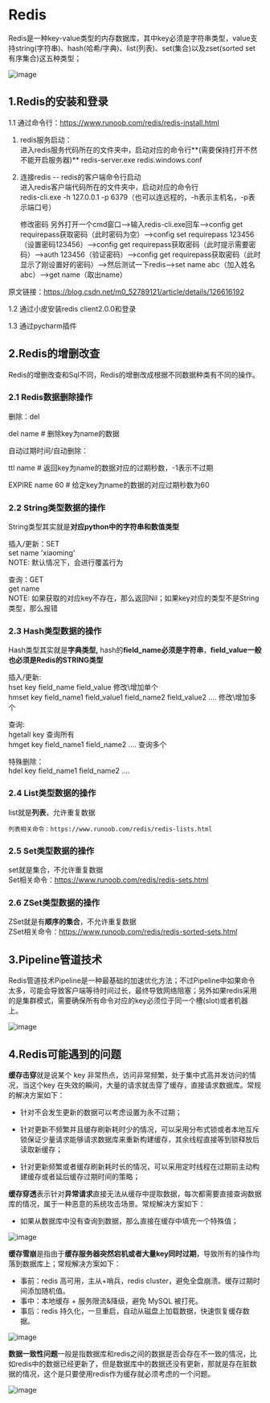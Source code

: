 # Redis

Redis是一种key-value类型的内存数据库，其中key必须是字符串类型，value支持string(字符串)、hash(哈希/字典)、list(列表)、set(集合)以及zset(sorted set有序集合)这五种类型；

![image](assets/image-20240115142900-jvjm9q2.png)

## 1.Redis的安装和登录

1.1 通过命令行：https://www.runoob.com/redis/redis-install.html

1. redis服务启动：  
    进入redis服务代码所在的文件夹中，启动对应的命令行**(需要保持打开不然不能开启服务器)**
    redis-server.exe redis.windows.conf
2. 连接redis -- redis的客户端命令行启动  
    进入redis客户端代码所在的文件夹中，启动对应的命令行  
    redis-cli.exe -h 127.0.0.1 -p 6379（也可以连远程的，-h表示主机名，-p表示端口号）

   修改密码
   另外打开一个cmd窗口–>输入redis-cli.exe回车—>config get requirepass获取密码（此时密码为空）—>config set requirepass 123456（设置密码123456）–>config get requirepass获取密码（此时提示需要密码）—>auth 123456（验证密码）—>config get requirepass获取密码（此时显示了刚设置好的密码）—>然后测试一下redis—>set name abc（加入姓名abc）—>get name（取出name）
                        
原文链接：https://blog.csdn.net/m0_52789121/article/details/126616192

1.2 通过小皮安装redis client2.0.0和登录

1.3 通过pycharm插件

## 2.Redis的增删改查

Redis的增删改查和Sql不同，Redis的增删改成根据不同数据种类有不同的操作。

### 2.1 Redis数据删除操作

删除：del

del name #  删除key为name的数据

自动过期时间/自动删除：

ttl name # 返回key为name的数据对应的过期秒数，-1表示不过期

EXPIRE name 60 # 给定key为name的数据的对应过期秒数为60

### 2.2 String类型数据的操作

String类型其实就是**对应python中的字符串和数值类型**

插入/更新：SET  
                set name 'xiaoming'  
                NOTE: 默认情况下，会进行覆盖行为

查询：GET  
                get name  
                NOTE: 如果获取的对应key不存在，那么返回Nil；如果key对应的类型不是String类型，那么报错

### 2.3 Hash类型数据的操作

Hash类型其实就是**字典类型,** hash的**field_name必须是字符串**，**field_value一般也必须是Redis的STRING类型**

插入/更新:  
                hset key field_name field_value 修改\增加单个  
                hmset key field_name1 field_value1 field_name2 field_value2 .... 修改\增加多个

查询:  
                hgetall key 查询所有  
                hmget key field_name1 field_name2 .... 查询多个

特殊删除：  
                hdel key field_name1 field_name2 ....

### 2.4 List类型数据的操作

 list就是**列表**，允许重复数据

	列表相关命令：https://www.runoob.com/redis/redis-lists.html

### 2.5 Set类型数据的操作

set就是集合，不允许重复数据  
        Set相关命令：https://www.runoob.com/redis/redis-sets.html

### 2.6 ZSet类型数据的操作

ZSet就是有**顺序的集合**，不允许重复数据  
        ZSet相关命令：https://www.runoob.com/redis/redis-sorted-sets.html

## 3.Pipeline管道技术

Redis管道技术Pipeline是一种最基础的加速优化方法；不过Pipeline中如果命令太多，可能会导致客户端等待时间过长，最终导致网络阻塞；另外如果redis采用的是集群模式，需要确保所有命令对应的key必须位于同一个槽(slot)或者机器上。

![image](assets/image-20240115143203-x3qdq9l.png)

## 4.Redis可能遇到的问题

**缓存击穿**就是说某个 key 非常热点，访问非常频繁，处于集中式高并发访问的情况，当这个key 在失效的瞬间，大量的请求就击穿了缓存，直接请求数据库。常规的解决方案如下：

* 针对不会发生更新的数据可以考虑设置为永不过期；
* 针对更新不频繁并且缓存刷新耗时少的情况，可以采用分布式锁或者本地互斥锁保证少量请求能够请求数据库来重新构建缓存，其余线程直接等到锁释放后读取新缓存；

* 针对更新频繁或者缓存刷新耗时长的情况，可以采用定时线程在过期前主动构建缓存或者延后缓存过期时间的策略；

**缓存穿透**表示针对**异常请求**直接无法从缓存中提取数据，每次都需要直接查询数据库的情况，属于一种恶意的系统攻击场景。常规解决方案如下：

* 如果从数据库中没有查询到数据，那么直接在缓存中填充一个特殊值；

![image](assets/image-20240115143421-skyqfwq.png)

**缓存雪崩**是指由于**缓存服务器突然宕机或者大量key同时过期**，导致所有的操作均落到数据库上；常规解决方案如下：

* 事前：redis 高可用，主从+哨兵，redis cluster，避免全盘崩溃。缓存过期时间添加随机值。
* 事中：本地缓存 + 服务限流&降级，避免 MySQL 被打死。
* 事后：redis 持久化，一旦重启，自动从磁盘上加载数据，快速恢复缓存数据。

![image](assets/image-20240115143539-a5etaql.png)

**数据一致性问题**一般是指数据库和redis之间的数据是否会存在不一致的情况，比如redis中的数据已经更新了，但是数据库中的数据还没有更新，那就是存在脏数据的情况，这个是只要使用redis作为缓存就必须考虑的一个问题。

![image](assets/image-20240115143644-n8fu662.png)

‍
